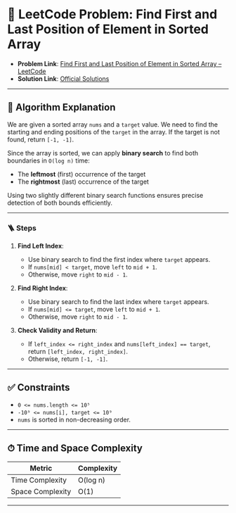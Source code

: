 # 🧩 LeetCode Problem: Find First and Last Position of Element in Sorted Array

- **Problem Link**: [Find First and Last Position of Element in Sorted Array – LeetCode](https://leetcode.com/problems/find-first-and-last-position-of-element-in-sorted-array/)
- **Solution Link**: [Official Solutions](https://leetcode.com/problems/find-first-and-last-position-of-element-in-sorted-array/solutions/)

---

## 🧠 Algorithm Explanation

We are given a sorted array `nums` and a `target` value. We need to find the starting and ending positions of the `target` in the array. If the target is not found, return `[-1, -1]`.

Since the array is sorted, we can apply **binary search** to find both boundaries in `O(log n)` time:

- The **leftmost** (first) occurrence of the target
- The **rightmost** (last) occurrence of the target

Using two slightly different binary search functions ensures precise detection of both bounds efficiently.

---

### 🪜 Steps

1. **Find Left Index**:
   - Use binary search to find the first index where `target` appears.
   - If `nums[mid] < target`, move `left` to `mid + 1`.
   - Otherwise, move `right` to `mid - 1`.

2. **Find Right Index**:
   - Use binary search to find the last index where `target` appears.
   - If `nums[mid] <= target`, move `left` to `mid + 1`.
   - Otherwise, move `right` to `mid - 1`.

3. **Check Validity and Return**:
   - If `left_index <= right_index` and `nums[left_index] == target`, return `[left_index, right_index]`.
   - Otherwise, return `[-1, -1]`.

---

## ✅ Constraints

- `0 <= nums.length <= 10⁵`
- `-10⁹ <= nums[i], target <= 10⁹`
- `nums` is sorted in non-decreasing order.

---

## ⏱ Time and Space Complexity

| Metric            | Complexity |
|-------------------|------------|
| Time Complexity   | O(log n)   |
| Space Complexity  | O(1)       |

---
